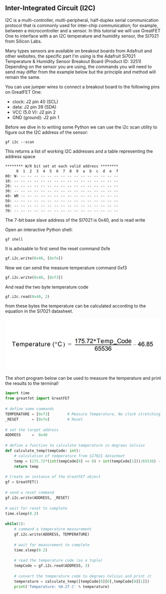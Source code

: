 ## Inter-Integrated Circuit (I2C)

I2C is a multi-controller, multi-peripheral, half-duplex serial communication protocol that is commonly used for
inter-chip communication; for example, between a microcontroller and a sensor. In this tutorial we will use GreatFET One to interface with a
an I2C temperature and humidity sensor, the SI7021 from Silicon Labs.

Many types sensors are available on breakout boards from Adafruit and other websites, the specific part I'm using is the Adafruit Si7021 Temperature & Humidity Sensor Breakout Board
(Product ID: 3251) Depending on the sensor you are using, the commands you will need to send may differ from the example below but the principle and method will remain the same. 

You can use jumper wires to connect a breakout board to the following pins on GreatFET One:

* clock: J2 pin 40 (SCL)
* data: J2 pin 39 (SDA)
* VCC (5.0 V): J2 pin 2
* GND (ground): J2 pin 1

Before we dive in to writing some Python we can use the i2c scan utility to figure out the I2C address of the sensor:

```terminal
gf i2c --scan
```

This returns a list of working I2C addresses and a table representing the address space

```terminal
******** W/R bit set at each valid address ********
     0  1  2  3  4  5  6  7  8  9  a  b  c  d  e  f
00: W- -- -- -- -- -- -- -- -- -- -- -- -- -- -- --
10: -- -- -- -- -- -- -- -- -- -- -- -- -- -- -- --
20: -- -- -- -- -- -- -- -- -- -- -- -- -- -- -- --
30: -- -- -- -- -- -- -- -- -- -- -- -- -- -- -- --
40: WR -- -- -- -- -- -- -- -- -- -- -- -- -- -- --
50: -- -- -- -- -- -- -- -- -- -- -- -- -- -- -- --
60: -- -- -- -- -- -- -- -- -- -- -- -- -- -- -- --
70: -- -- -- -- -- -- -- -- -- -- -- -- -- -- -- --
```
The 7-bit base slave address of the SI7021 is 0x40, and is read write

Open an interactive Python shell:

```terminal
gf shell
```
It is advisable to first send the reset command 0xfe

```python
gf.i2c.write(0x40, [0xfe])
```
Now we can send the measure temperature command 0xf3

```python
gf.i2c.write(0x40, [0xf3])
```
And read the two byte temperature code

```python
gf.i2c.read(0x40, 2)
```

from these bytes the temperature can be calculated according to the equation in the SI7021 datasheet.

![temperature_equation](images/i2c_tutorial_equation.jpg)

The short program below can be used to measure the temperature and print the results to the terminal!

```python
import time
from greatfet import GreatFET

# define some commands
TEMPERATURE = [0xf3]		# Measure Temperature, No clock stretching
_RESET 		= [0xfe]	    # Reset

# set the target address 
ADDRESS     =  0x40

# define a function to calculate temperature in degrees Celsius
def calculate_temp(tempCode: int):
    # calculation of temperature from SI7021 datasheet
    temp = (175.72*(int(tempCode[0] << 8) + int(tempCode[1]))/65536) - 46.85
    return temp

# Create an instance of the GreatFET object
gf = GreatFET()

# send a reset command
gf.i2c.write(ADDRESS, _RESET)

# wait for reset to complete
time.sleep(0.2)

while(1):
    # command a temperature measurement
    gf.i2c.write(ADDRESS, TEMPERATURE)

    # wait for measurement to complete
    time.sleep(0.2)

    # read the temperature code (as a tuple)
    tempCode = gf.i2c.read(ADDRESS, 3)

    # convert the temperature code to degrees Celsius and print it
    temperature = calculate_temp([tempCode[0][0],tempCode[0][1]])
    print('Temperature: %0.2f C' % temperature)
```

